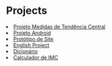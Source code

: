 # Projects
<u type= "circle">
 <li><a href= "https://lnkamaki.github.io/Projects/projects/mamemo.html">Projeto Medidas de Tendência Central </a> </li>
 
 <li><a href= "https://lnkamaki.github.io/Projects/projects/android.html">Projeto Android</a></li>
 <li><a href= "https://lnkamaki.github.io/Projects/projects/teste3.html">Protótipo de Site</a></li>
 <li><a href= "https://lnkamaki.github.io/Projects/projects/english.html">English Project</a></li>
 <li><a href= "https://lnkamaki.github.io/Projects/projects/dicionario.html">Dicionário</a></li>   
 <li><a href= "https://lnkamaki.github.io/Projects/projects/calcular-imc.html">Calculador de IMC</a></li> 


 

 
